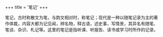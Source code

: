 +++
title = '笔记'
+++

笔记，古时称散文为笔，与韵文相对时，称笔记；现代是一种以随笔记录为主的著作体裁，内容大都为记见闻，辨名物，释古语，述史事，写情景，其异名有随笔、笔谈、杂识、札记等。这里的笔记是指听课、听报告、读书或学习时所作的记录。

<!--more-->
